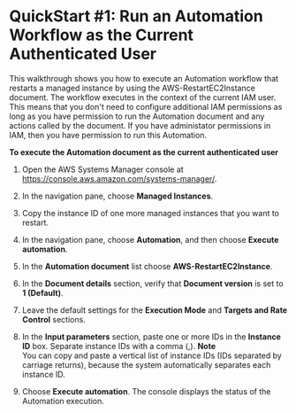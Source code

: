 # QuickStart \#1: Run an Automation Workflow as the Current Authenticated User<a name="automation-quickstart-user"></a>

This walkthrough shows you how to execute an Automation workflow that restarts a managed instance by using the AWS\-RestartEC2Instance document\. The workflow executes in the context of the current IAM user\. This means that you don't need to configure additional IAM permissions as long as you have permission to run the Automation document and any actions called by the document\. If you have administator permissions in IAM, then you have permission to run this Automation\.

**To execute the Automation document as the current authenticated user**

1. Open the AWS Systems Manager console at [https://console\.aws\.amazon\.com/systems\-manager/](https://console.aws.amazon.com/systems-manager/)\.

1. In the navigation pane, choose **Managed Instances**\.

1. Copy the instance ID of one more managed instances that you want to restart\.

1. In the navigation pane, choose **Automation**, and then choose **Execute automation**\.

1. In the **Automation document** list choose **AWS\-RestartEC2Instance**\.

1. In the **Document details** section, verify that **Document version** is set to **1 \(Default\)**\.

1. Leave the default settings for the **Execution Mode** and **Targets and Rate Control** sections\.

1. In the **Input parameters** section, paste one or more IDs in the **Instance ID** box\. Separate instance IDs with a comma \(,\)\.
**Note**  
You can copy and paste a vertical list of instance IDs \(IDs separated by carriage returns\), because the system automatically separates each instance ID\.

1. Choose **Execute automation**\. The console displays the status of the Automation execution\.